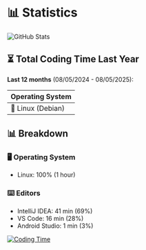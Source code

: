 # 📊 Statistics

![GitHub Stats](https://github-readme-stats.vercel.app/api/top-langs/?username=Serafimklm&theme=dracula)

## ⏳ Total Coding Time Last Year
**Last 12 months** (08/05/2024 - 08/05/2025):

| Operating System | 
|------------------|
| 🐧 Linux (Debian) |


## 📊 Breakdown
### 🖥️ Operating System
- Linux: 100% (1 hour)

### ⌨️ Editors
- IntelliJ IDEA: 41 min (69%)
- VS Code: 16 min (28%)
- Android Studio: 1 min (3%)

[![Coding Time](https://github-readme-stats.vercel.app/api/wakatime?username=Serafimklm&theme=dracula)](https://wakatime.com/@Serafimklm)
